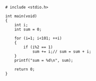 ﻿ ```# include <stdio.h>int main(void){	int i;	int sum = 0;	for (i=1; i<101; ++i)	{		if (i%2 == 1)			sum += i;// sum = sum + i;	}	printf("sum = %d\n", sum);	return 0;}```